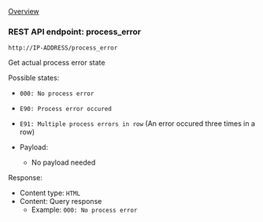[Overview](_overview.md) 

### REST API endpoint: process_error

`http://IP-ADDRESS/process_error`


Get actual process error state

Possible states:
- `000: No process error`
- `E90: Process error occured`
- `E91: Multiple process errors in row` (An error occured three times in a row)

- Payload:
    - No payload needed

Response:
  - Content type: `HTML`
  - Content: Query response
    - Example: `000: No process error`

